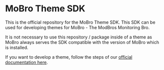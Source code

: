 # MoBro Theme SDK

This is the official repository for the MoBro Theme SDK. This SDK can be used for developing themes for MoBro - The
ModBros Monitoring Bro.

It is not necessary to use this repository / package inside of a theme as MoBro always serves the SDK compatible with
the version of MoBro which is installed.

If you want to develop a theme, follow the steps of our [official documentation here](https://developers.mod-bros.com/mobro-theme-sdk/).